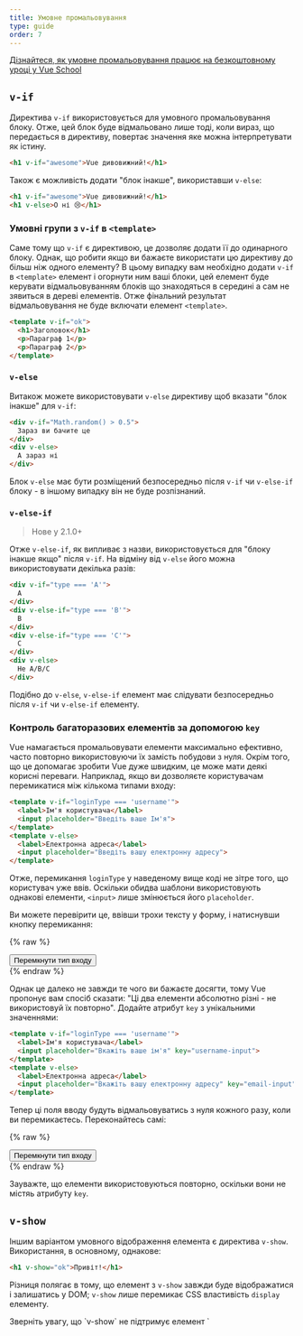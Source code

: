 ```yaml
---
title: Умовне промальовування
type: guide
order: 7
---
```


<div class="vueschool"><a href="https://vueschool.io/lessons/vuejs-conditionals?friend=vuejs" target="_blank" rel="sponsored noopener" title="Дізнайтеся, як умовне промальовування працює у Vue School">Дізнайтеся, як умовне промальовування працює на безкоштовному уроці у Vue School</a></div>

## `v-if`

Директива `v-if` використовується для умовного промальовування блоку. Отже, цей блок буде відмальовано лише тоді, коли вираз, що передається в директиву, повертає значення яке можна інтерпретувати як істину.

``` html
<h1 v-if="awesome">Vue дивовижний!</h1>
```

Також є можливість додати "блок інакше", використавши `v-else`:

``` html
<h1 v-if="awesome">Vue дивовижний!</h1>
<h1 v-else>О ні 😢</h1>
```

### Умовні групи з `v-if` в `<template>`

Саме тому що `v-if` є директивою, це дозволяє додати її до одинарного блоку. Однак, що робити якщо ви бажаєте використати цю директиву до більш ніж одного елементу? В цьому випадку вам необхідно додати `v-if` в `<template>` елемент і огорнути ним ваші блоки, цей елемент буде керувати відмальовуванням блоків що знаходяться в середині а сам не зявиться в дереві елементів. Отже фінальний результат відмальовування не буде включати елемент `<template>`.

``` html
<template v-if="ok">
  <h1>Заголовок</h1>
  <p>Параграф 1</p>
  <p>Параграф 2</p>
</template>
```

### `v-else`

Витакож можете використовувати `v-else` директиву щоб вказати "блок інакше" для `v-if`:

``` html
<div v-if="Math.random() > 0.5">
  Зараз ви бачите це
</div>
<div v-else>
  А зараз ні
</div>
```

Блок `v-else` має бути розміщений безпосередньо після `v-if` чи `v-else-if` блоку - в іншому випадку він не буде розпізнаний.

### `v-else-if`

> Нове у 2.1.0+

Отже `v-else-if`, як випливає з назви, використовується для "блоку інакше якщо" після `v-if`. На відміну від `v-else` його можна використовувати декілька разів:

```html
<div v-if="type === 'A'">
  A
</div>
<div v-else-if="type === 'B'">
  B
</div>
<div v-else-if="type === 'C'">
  C
</div>
<div v-else>
  Не A/B/C
</div>
```

Подібно до `v-else`, `v-else-if` елемент має слідувати безпосередньо після `v-if` чи `v-else-if` елементу.

### Контроль багаторазових елементів за допомогою `key`

Vue намагається промальовувати елементи максимально ефективно, часто повторно використовуючи їх замість побудови з нуля. Окрім того, що це допомагає зробити Vue дуже швидким, це може мати деякі корисні переваги. Наприклад, якщо ви дозволяєте користувачам перемикатися між кількома типами входу:

``` html
<template v-if="loginType === 'username'">
  <label>Ім'я користувача</label>
  <input placeholder="Введіть ваше Ім'я">
</template>
<template v-else>
  <label>Електронна адреса</label>
  <input placeholder="Введіть вашу електронну адресу">
</template>
```

Отже, перемикання `loginType` у наведеному вище коді не зітре того, що користувач уже ввів. Оскільки обидва шаблони використовують однакові елементи, `<input>` лише змінюється його `placeholder`.

Ви можете перевірити це, ввівши трохи тексту у форму, і натиснувши кнопку перемикання:

{% raw %}
<div id="no-key-example" class="demo">
  <div>
    <template v-if="loginType === 'username'">
      <label>Ім'я користувача</label>
      <input placeholder="Введіть ваше Ім'я">
    </template>
    <template v-else>
      <label>Електронна адреса</label>
      <input placeholder="Введіть вашу електронну адресу">
    </template>
  </div>
  <button @click="toggleLoginType">Перемкнути тип входу</button>
</div>
<script>
new Vue({
  el: '#no-key-example',
  data: {
    loginType: 'username'
  },
  methods: {
    toggleLoginType: function () {
      return this.loginType = this.loginType === 'username' ? 'email' : 'username'
    }
  }
})
</script>
{% endraw %}

Однак це далеко не завжди те чого ви бажаєте досягти, тому Vue пропонує вам спосіб сказати: "Ці два елементи абсолютно різні - не використовуй їх повторно". Додайте атрибут `key` з унікальними значеннями:

``` html
<template v-if="loginType === 'username'">
  <label>Ім'я користувача</label>
  <input placeholder="Вкажіть ваше ім'я" key="username-input">
</template>
<template v-else>
  <label>Електронна адреса</label>
  <input placeholder="Вкажіть вашу електронну адресу" key="email-input">
</template>
```

Тепер ці поля вводу будуть відмальовуватись з нуля кожного разу, коли ви перемикаєтесь. Переконайтесь самі:

{% raw %}
<div id="key-example" class="demo">
  <div>
    <template v-if="loginType === 'username'">
      <label>Ім'я користувача</label>
      <input placeholder="Вкажіть ваше ім'я" key="username-input">
    </template>
    <template v-else>
      <label>Електронна адреса</label>
      <input placeholder="Вкажіть вашу електронну адресу" key="email-input">
    </template>
  </div>
  <button @click="toggleLoginType">Перемкнути тип входу</button>
</div>
<script>
new Vue({
  el: '#key-example',
  data: {
    loginType: 'username'
  },
  methods: {
    toggleLoginType: function () {
      return this.loginType = this.loginType === 'username' ? 'email' : 'username'
    }
  }
})
</script>
{% endraw %}

Зауважте, що елементи <label> використовуються повторно, оскільки вони не містяь атрибуту `key`.

## `v-show`

Іншим варіантом умовного відображення елемента є директива `v-show`. Використання, в основному, однакове:

``` html
<h1 v-show="ok">Привіт!</h1>
```

Різниця полягає в тому, що елемент з `v-show` завжди буде відображатися і залишатись у DOM; `v-show` лише перемикає CSS властивість `display` елементу.

<p class="tip">Зверніть увагу, що `v-show` не підтримує елемент `<template>`, а також не працює з `v-else`.</p>

## `v-if` vs `v-show`

`v-if` - це "справжнє умовне промальовування", оскільки воно забезпечує належне знищення та повторне створення елментів та дочірніх компонентів усередині умовного блоку, коли перемикається умова промальовування.

`v-if` також **лінива**: якщо умова хибна при початковому промальовуванні, нічого не відбувається - умовний блок не відображатиметься, поки умова вперше не стане істинною.

Для порівняння, `v-show` набагато простіший - елемент завжди промальвується незалежно від початкових умов, з перемиканням CSS властивості `display`.

Взагалі кажучи, у `v-if` вищі витрати на перемикання, тоді як у `v-show` вищі початкові витрати на промальовування. Тому слід віддати перевагу «v-show», якщо вам потрібно щось дуже часто перемикати, та «v-if», якщо стан навряд чи зміниться під час виконання.

Також слід зауважити, що у випадку використання `v-if` при перемиканні стану всі введенні користувацькі дані будуть знищені.

## `v-if` with `v-for`

<p class="tip">Використовувати `v-if` та` v-for` разом **не рекомендується**. Перегляньте [style guide](/v2/style-guide/#Avoid-v-if-with-v-for-essential) для довідки.</p>

При використанні разом із `v-if`, `v-for` має вищий пріоритет, ніж `v-if`. Перегляньте <a href="../guide/list.html#v-for-with-v-if">промальовування списків</a> для довідки.
